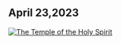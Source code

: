 ## April 23,2023 ##

[![The Temple of the Holy Spirit](https://raw.githubusercontent.com/fernal73/CIAY/main/April/jpgs/Day113.jpg)](https://youtu.be/nGnzh8fKA9E "The Temple of the Holy Spirit")
